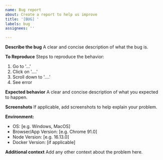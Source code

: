 ```yaml
---
name: Bug report
about: Create a report to help us improve
title: '[BUG] '
labels: bug
assignees: ''

---
```


**Describe the bug**
A clear and concise description of what the bug is.

**To Reproduce**
Steps to reproduce the behavior:
1. Go to '...'
2. Click on '....'
3. Scroll down to '....'
4. See error

**Expected behavior**
A clear and concise description of what you expected to happen.

**Screenshots**
If applicable, add screenshots to help explain your problem.

**Environment:**
 - OS: [e.g. Windows, MacOS]
 - Browser/App Version: [e.g. Chrome 91.0]
 - Node Version: [e.g. 16.13.0]
 - Docker Version: [if applicable]

**Additional context**
Add any other context about the problem here.